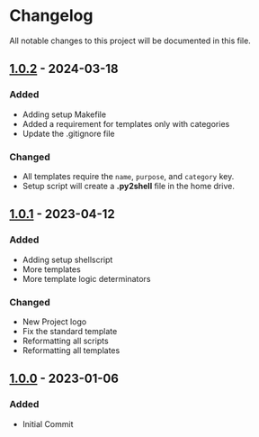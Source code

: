 # Changelog

All notable changes to this project will be documented in this file.

<!--
## [Unreleased]

## [X.X.X] - YYYY-MM-DD

### Added
-
### Fixed
- 
### Changed
- 
### Removed
-
-->
## [1.0.2] - 2024-03-18

### Added
- Adding setup Makefile
- Added a requirement for templates only with categories
- Update the .gitignore file

### Changed
- All templates require the `name`, `purpose`, and `category` key.
- Setup script will create a __.py2shell__ file in the home drive.


## [1.0.1] - 2023-04-12

### Added

- Adding setup shellscript
- More templates
- More template logic determinators

### Changed

- New Project logo
- Fix the standard template
- Reformatting all scripts
- Reformatting all templates

## [1.0.0] - 2023-01-06

### Added

- Initial Commit

<!--  [unreleased]: https://github.com/olivierlacan/keep-a-changelog/compare/v1.0.1...HEAD -->
[1.0.2]: https://github.com/denezt/automate-shell-scripting/compare/v1.0.1...v1.0.2
[1.0.1]: https://github.com/denezt/automate-shell-scripting/compare/v1.0.0...v1.0.1
[1.0.0]: https://github.com/denezt/automate-shell-scripting/releases/tag/v1.0.0